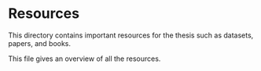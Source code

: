 # Resources

This directory contains important resources for the thesis such as datasets, papers, and books.

This file gives an overview of all the resources.
